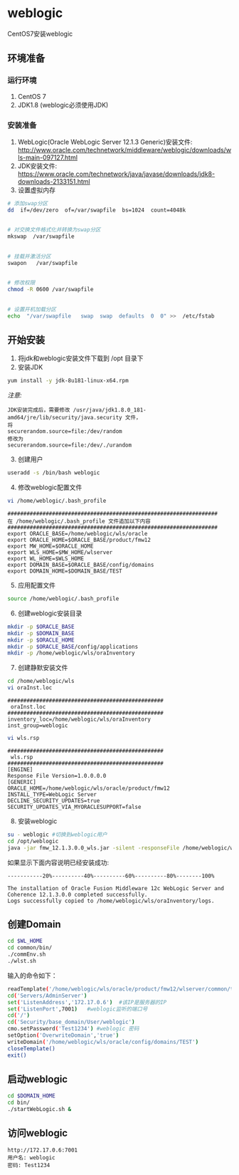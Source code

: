 # weblogic
CentOS7安装weblogic

## 环境准备
### 运行环境
1. CentOS 7
2. JDK1.8 (weblogic必须使用JDK)

### 安装准备
1. WebLogic(Oracle WebLogic Server 12.1.3 Generic)安装文件: http://www.oracle.com/technetwork/middleware/weblogic/downloads/wls-main-097127.html
2. JDK安装文件: https://www.oracle.com/technetwork/java/javase/downloads/jdk8-downloads-2133151.html
3. 设置虚拟内存

```bash
# 添加swap分区
dd  if=/dev/zero  of=/var/swapfile  bs=1024  count=4048k
 
 
# 对交换文件格式化并转换为swap分区
mkswap  /var/swapfile
 
 
# 挂载并激活分区
swapon   /var/swapfile
 
 
# 修改权限
chmod -R 0600 /var/swapfile
 
 
# 设置开机加载分区
echo  "/var/swapfile   swap  swap  defaults  0  0" >>  /etc/fstab
```

## 开始安装
1. 将jdk和weblogic安装文件下载到 /opt 目录下
2. 安装JDK 
``` bash
yum install -y jdk-8u181-linux-x64.rpm
```
*注意:*
```
JDK安装完成后，需要修改 /usr/java/jdk1.8.0_181-amd64/jre/lib/security/java.security 文件，
将
securerandom.source=file:/dev/random
修改为
securerandom.source=file:/dev/./urandom
```
3. 创建用户
```bash
useradd -s /bin/bash weblogic
```
4. 修改weblogic配置文件

```bash
vi /home/weblogic/.bash_profile
```
```
##################################################################
在 /home/weblogic/.bash_profile 文件追加以下内容
##################################################################
export ORACLE_BASE=/home/weblogic/wls/oracle 
export ORACLE_HOME=$ORACLE_BASE/product/fmw12 
export MW_HOME=$ORACLE_HOME 
export WLS_HOME=$MW_HOME/wlserver 
export WL_HOME=$WLS_HOME 
export DOMAIN_BASE=$ORACLE_BASE/config/domains 
export DOMAIN_HOME=$DOMAIN_BASE/TEST 
```

5. 应用配置文件
```bash
source /home/weblogic/.bash_profile
```

6. 创建weblogic安装目录

```bash
mkdir -p $ORACLE_BASE
mkdir -p $DOMAIN_BASE
mkdir -p $ORACLE_HOME
mkdir -p $ORACLE_BASE/config/applications
mkdir -p /home/weblogic/wls/oraInventory
```

7. 创建静默安装文件

```bash
cd /home/weblogic/wls
vi oraInst.loc
```

```
#################################################
 oraInst.loc 
#################################################
inventory_loc=/home/weblogic/wls/oraInventory 
inst_group=weblogic 
```

```bash
vi wls.rsp
```

```
#################################################
 wls.rsp 
#################################################
[ENGINE] 
Response File Version=1.0.0.0.0 
[GENERIC] 
ORACLE_HOME=/home/weblogic/wls/oracle/product/fmw12 
INSTALL_TYPE=WebLogic Server 
DECLINE_SECURITY_UPDATES=true 
SECURITY_UPDATES_VIA_MYORACLESUPPORT=false 
```

8. 安装weblogic
``` bash
su - weblogic #切换到weblogic用户
cd /opt/weblogic
java -jar fmw_12.1.3.0.0_wls.jar -silent -responseFile /home/weblogic/wls/wls.rsp -invPtrLoc /home/weblogic/wls/oraInst.loc
```
如果显示下面内容说明已经安装成功:
```
-----------20%----------40%----------60%----------80%--------100% 

The installation of Oracle Fusion Middleware 12c WebLogic Server and Coherence 12.1.3.0.0 completed successfully. 
Logs successfully copied to /home/weblogic/wls/oraInventory/logs. 
```


## 创建Domain

```bash
cd $WL_HOME
cd common/bin/
./commEnv.sh
./wlst.sh
```

输入的命令如下：
```bash
readTemplate('/home/weblogic/wls/oracle/product/fmw12/wlserver/common/templates/wls/wls.jar')
cd('Servers/AdminServer')
set('ListenAddress','172.17.0.6')  #该IP是服务器的IP
set('ListenPort',7001)   #weblogic监听的端口号
cd('/')
cd('Security/base_domain/User/weblogic')
cmo.setPassword('Test1234') #weblogic 密码
setOption('OverwriteDomain','true')
writeDomain('/home/weblogic/wls/oracle/config/domains/TEST')
closeTemplate()
exit()
```

## 启动weblogic

```bash
cd $DOMAIN_HOME
cd bin/
./startWebLogic.sh & 
```

## 访问weblogic

```
http://172.17.0.6:7001
用户名: weblogic
密码: Test1234
```